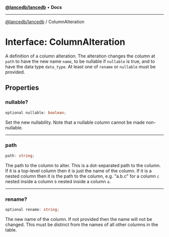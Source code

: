[**@lancedb/lancedb**](../README.md) • **Docs**

***

[@lancedb/lancedb](../README.md) / ColumnAlteration

# Interface: ColumnAlteration

A definition of a column alteration. The alteration changes the column at
`path` to have the new name `name`, to be nullable if `nullable` is true,
and to have the data type `data_type`. At least one of `rename` or `nullable`
must be provided.

## Properties

### nullable?

```ts
optional nullable: boolean;
```

Set the new nullability. Note that a nullable column cannot be made non-nullable.

***

### path

```ts
path: string;
```

The path to the column to alter. This is a dot-separated path to the column.
If it is a top-level column then it is just the name of the column. If it is
a nested column then it is the path to the column, e.g. "a.b.c" for a column
`c` nested inside a column `b` nested inside a column `a`.

***

### rename?

```ts
optional rename: string;
```

The new name of the column. If not provided then the name will not be changed.
This must be distinct from the names of all other columns in the table.
